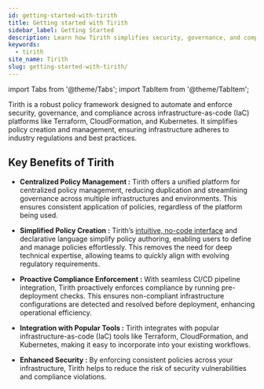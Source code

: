 ```yaml
---
id: getting-started-with-tirith
title: Getting started with Tirith
sidebar_label: Getting Started
description: Learn how Tirith simplifies security, governance, and compliance for infrastructure-as-code platforms.
keywords:
  - tirith
site_name: Tirith
slug: getting-started-with-tirith/
---
```


import Tabs from '@theme/Tabs';
import TabItem from '@theme/TabItem';

Tirith is a robust policy framework designed to automate and enforce security, governance, and compliance across infrastructure-as-code (IaC) platforms like Terraform, CloudFormation, and Kubernetes. It simplifies policy creation and management, ensuring infrastructure adheres to industry regulations and best practices.

## Key Benefits of Tirith

- **Centralized Policy Management :** Tirith offers a unified platform for centralized policy management, reducing duplication and streamlining governance across multiple infrastructures and environments. This ensures consistent application of policies, regardless of the platform being used.

- **Simplified Policy Creation :** Tirith’s [intuitive, no-code interface](https://tirith-policy-builder.vercel.app/) and declarative language simplify policy authoring, enabling users to define and manage policies effortlessly. This removes the need for deep technical expertise, allowing teams to quickly align with evolving regulatory requirements.

- **Proactive Compliance Enforcement :** With seamless CI/CD pipeline integration, Tirith proactively enforces compliance by running pre-deployment checks. This ensures non-compliant infrastructure configurations are detected and resolved before deployment, enhancing operational efficiency.

- **Integration with Popular Tools :** Tirith integrates with popular infrastructure-as-code (IaC) tools like Terraform, CloudFormation, and Kubernetes, making it easy to incorporate into your existing workflows.

- **Enhanced Security :** By enforcing consistent policies across your infrastructure, Tirith helps to reduce the risk of security vulnerabilities and compliance violations.
